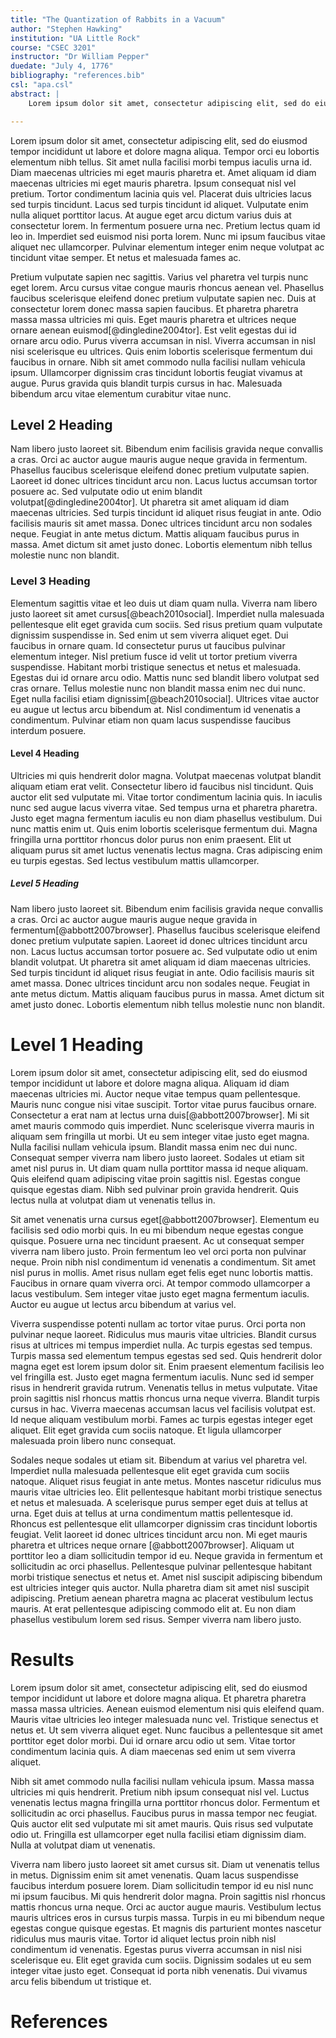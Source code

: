 ```yaml
---
title: "The Quantization of Rabbits in a Vacuum"
author: "Stephen Hawking"
institution: "UA Little Rock"
course: "CSEC 3201"
instructor: "Dr William Pepper"
duedate: "July 4, 1776"
bibliography: "references.bib"
csl: "apa.csl"
abstract: |
    Lorem ipsum dolor sit amet, consectetur adipiscing elit, sed do eiusmod tempor incididunt ut labore et dolore magna aliqua. Tempor orci eu lobortis elementum nibh tellus. Sit amet nulla facilisi morbi tempus iaculis urna id. Diam maecenas ultricies mi eget mauris pharetra et. Amet aliquam id diam maecenas ultricies mi eget mauris pharetra. Ipsum consequat nisl vel pretium. Tortor condimentum lacinia quis vel. Placerat duis ultricies lacus sed turpis tincidunt.

---
```


Lorem ipsum dolor sit amet, consectetur adipiscing elit, sed do eiusmod tempor incididunt ut labore et dolore magna aliqua. Tempor orci eu lobortis elementum nibh tellus. Sit amet nulla facilisi morbi tempus iaculis urna id. Diam maecenas ultricies mi eget mauris pharetra et. Amet aliquam id diam maecenas ultricies mi eget mauris pharetra. Ipsum consequat nisl vel pretium. Tortor condimentum lacinia quis vel. Placerat duis ultricies lacus sed turpis tincidunt. Lacus sed turpis tincidunt id aliquet. Vulputate enim nulla aliquet porttitor lacus. At augue eget arcu dictum varius duis at consectetur lorem. In fermentum posuere urna nec. Pretium lectus quam id leo in. Imperdiet sed euismod nisi porta lorem. Nunc mi ipsum faucibus vitae aliquet nec ullamcorper. Pulvinar elementum integer enim neque volutpat ac tincidunt vitae semper. Et netus et malesuada fames ac.

Pretium vulputate sapien nec sagittis. Varius vel pharetra vel turpis nunc eget lorem. Arcu cursus vitae congue mauris rhoncus aenean vel. Phasellus faucibus scelerisque eleifend donec pretium vulputate sapien nec. Duis at consectetur lorem donec massa sapien faucibus. Et pharetra pharetra massa massa ultricies mi quis. Eget mauris pharetra et ultrices neque ornare aenean euismod[@dingledine2004tor]. Est velit egestas dui id ornare arcu odio. Purus viverra accumsan in nisl. Viverra accumsan in nisl nisi scelerisque eu ultrices. Quis enim lobortis scelerisque fermentum dui faucibus in ornare. Nibh sit amet commodo nulla facilisi nullam vehicula ipsum. Ullamcorper dignissim cras tincidunt lobortis feugiat vivamus at augue. Purus gravida quis blandit turpis cursus in hac. Malesuada bibendum arcu vitae elementum curabitur vitae nunc.

## Level 2 Heading

Nam libero justo laoreet sit. Bibendum enim facilisis gravida neque convallis a cras. Orci ac auctor augue mauris augue neque gravida in fermentum. Phasellus faucibus scelerisque eleifend donec pretium vulputate sapien. Laoreet id donec ultrices tincidunt arcu non. Lacus luctus accumsan tortor posuere ac. Sed vulputate odio ut enim blandit volutpat[@dingledine2004tor]. Ut pharetra sit amet aliquam id diam maecenas ultricies. Sed turpis tincidunt id aliquet risus feugiat in ante. Odio facilisis mauris sit amet massa. Donec ultrices tincidunt arcu non sodales neque. Feugiat in ante metus dictum. Mattis aliquam faucibus purus in massa. Amet dictum sit amet justo donec. Lobortis elementum nibh tellus molestie nunc non blandit.

### Level 3 Heading

Elementum sagittis vitae et leo duis ut diam quam nulla. Viverra nam libero justo laoreet sit amet cursus[@beach2010social]. Imperdiet nulla malesuada pellentesque elit eget gravida cum sociis. Sed risus pretium quam vulputate dignissim suspendisse in. Sed enim ut sem viverra aliquet eget. Dui faucibus in ornare quam. Id consectetur purus ut faucibus pulvinar elementum integer. Nisl pretium fusce id velit ut tortor pretium viverra suspendisse. Habitant morbi tristique senectus et netus et malesuada. Egestas dui id ornare arcu odio. Mattis nunc sed blandit libero volutpat sed cras ornare. Tellus molestie nunc non blandit massa enim nec dui nunc. Eget nulla facilisi etiam dignissim[@beach2010social]. Ultrices vitae auctor eu augue ut lectus arcu bibendum at. Nisl condimentum id venenatis a condimentum. Pulvinar etiam non quam lacus suspendisse faucibus interdum posuere.

#### Level 4 Heading

Ultricies mi quis hendrerit dolor magna. Volutpat maecenas volutpat blandit aliquam etiam erat velit. Consectetur libero id faucibus nisl tincidunt. Quis auctor elit sed vulputate mi. Vitae tortor condimentum lacinia quis. In iaculis nunc sed augue lacus viverra vitae. Sed tempus urna et pharetra pharetra. Justo eget magna fermentum iaculis eu non diam phasellus vestibulum. Dui nunc mattis enim ut. Quis enim lobortis scelerisque fermentum dui. Magna fringilla urna porttitor rhoncus dolor purus non enim praesent. Elit ut aliquam purus sit amet luctus venenatis lectus magna. Cras adipiscing enim eu turpis egestas. Sed lectus vestibulum mattis ullamcorper.

##### Level 5 Heading

Nam libero justo laoreet sit. Bibendum enim facilisis gravida neque convallis a cras. Orci ac auctor augue mauris augue neque gravida in fermentum[@abbott2007browser]. Phasellus faucibus scelerisque eleifend donec pretium vulputate sapien. Laoreet id donec ultrices tincidunt arcu non. Lacus luctus accumsan tortor posuere ac. Sed vulputate odio ut enim blandit volutpat. Ut pharetra sit amet aliquam id diam maecenas ultricies. Sed turpis tincidunt id aliquet risus feugiat in ante. Odio facilisis mauris sit amet massa. Donec ultrices tincidunt arcu non sodales neque. Feugiat in ante metus dictum. Mattis aliquam faucibus purus in massa. Amet dictum sit amet justo donec. Lobortis elementum nibh tellus molestie nunc non blandit.

# Level 1 Heading

Lorem ipsum dolor sit amet, consectetur adipiscing elit, sed do eiusmod tempor incididunt ut labore et dolore magna aliqua. Aliquam id diam maecenas ultricies mi. Auctor neque vitae tempus quam pellentesque. Mauris nunc congue nisi vitae suscipit. Tortor vitae purus faucibus ornare. Consectetur a erat nam at lectus urna duis[@abbott2007browser]. Mi sit amet mauris commodo quis imperdiet. Nunc scelerisque viverra mauris in aliquam sem fringilla ut morbi. Ut eu sem integer vitae justo eget magna. Nulla facilisi nullam vehicula ipsum. Blandit massa enim nec dui nunc. Consequat semper viverra nam libero justo laoreet. Sodales ut etiam sit amet nisl purus in. Ut diam quam nulla porttitor massa id neque aliquam. Quis eleifend quam adipiscing vitae proin sagittis nisl. Egestas congue quisque egestas diam. Nibh sed pulvinar proin gravida hendrerit. Quis lectus nulla at volutpat diam ut venenatis tellus in.

Sit amet venenatis urna cursus eget[@abbott2007browser]. Elementum eu facilisis sed odio morbi quis. In eu mi bibendum neque egestas congue quisque. Posuere urna nec tincidunt praesent. Ac ut consequat semper viverra nam libero justo. Proin fermentum leo vel orci porta non pulvinar neque. Proin nibh nisl condimentum id venenatis a condimentum. Sit amet nisl purus in mollis. Amet risus nullam eget felis eget nunc lobortis mattis. Faucibus in ornare quam viverra orci. At tempor commodo ullamcorper a lacus vestibulum. Sem integer vitae justo eget magna fermentum iaculis. Auctor eu augue ut lectus arcu bibendum at varius vel.

Viverra suspendisse potenti nullam ac tortor vitae purus. Orci porta non pulvinar neque laoreet. Ridiculus mus mauris vitae ultricies. Blandit cursus risus at ultrices mi tempus imperdiet nulla. Ac turpis egestas sed tempus. Turpis massa sed elementum tempus egestas sed sed. Quis hendrerit dolor magna eget est lorem ipsum dolor sit. Enim praesent elementum facilisis leo vel fringilla est. Justo eget magna fermentum iaculis. Nunc sed id semper risus in hendrerit gravida rutrum. Venenatis tellus in metus vulputate. Vitae proin sagittis nisl rhoncus mattis rhoncus urna neque viverra. Blandit turpis cursus in hac. Viverra maecenas accumsan lacus vel facilisis volutpat est. Id neque aliquam vestibulum morbi. Fames ac turpis egestas integer eget aliquet. Elit eget gravida cum sociis natoque. Et ligula ullamcorper malesuada proin libero nunc consequat.

Sodales neque sodales ut etiam sit. Bibendum at varius vel pharetra vel. Imperdiet nulla malesuada pellentesque elit eget gravida cum sociis natoque. Aliquet risus feugiat in ante metus. Montes nascetur ridiculus mus mauris vitae ultricies leo. Elit pellentesque habitant morbi tristique senectus et netus et malesuada. A scelerisque purus semper eget duis at tellus at urna. Eget duis at tellus at urna condimentum mattis pellentesque id. Rhoncus est pellentesque elit ullamcorper dignissim cras tincidunt lobortis feugiat. Velit laoreet id donec ultrices tincidunt arcu non. Mi eget mauris pharetra et ultrices neque ornare [@abbott2007browser]. Aliquam ut porttitor leo a diam sollicitudin tempor id eu. Neque gravida in fermentum et sollicitudin ac orci phasellus. Pellentesque pulvinar pellentesque habitant morbi tristique senectus et netus et. Amet nisl suscipit adipiscing bibendum est ultricies integer quis auctor. Nulla pharetra diam sit amet nisl suscipit adipiscing. Pretium aenean pharetra magna ac placerat vestibulum lectus mauris. At erat pellentesque adipiscing commodo elit at. Eu non diam phasellus vestibulum lorem sed risus. Semper viverra nam libero justo.

# Results  

Lorem ipsum dolor sit amet, consectetur adipiscing elit, sed do eiusmod tempor incididunt ut labore et dolore magna aliqua. Et pharetra pharetra massa massa ultricies. Aenean euismod elementum nisi quis eleifend quam. Mauris vitae ultricies leo integer malesuada nunc vel. Tristique senectus et netus et. Ut sem viverra aliquet eget. Nunc faucibus a pellentesque sit amet porttitor eget dolor morbi. Dui id ornare arcu odio ut sem. Vitae tortor condimentum lacinia quis. A diam maecenas sed enim ut sem viverra aliquet.

Nibh sit amet commodo nulla facilisi nullam vehicula ipsum. Massa massa ultricies mi quis hendrerit. Pretium nibh ipsum consequat nisl vel. Luctus venenatis lectus magna fringilla urna porttitor rhoncus dolor. Fermentum et sollicitudin ac orci phasellus. Faucibus purus in massa tempor nec feugiat. Quis auctor elit sed vulputate mi sit amet mauris. Quis risus sed vulputate odio ut. Fringilla est ullamcorper eget nulla facilisi etiam dignissim diam. Nulla at volutpat diam ut venenatis.

Viverra nam libero justo laoreet sit amet cursus sit. Diam ut venenatis tellus in metus. Dignissim enim sit amet venenatis. Quam lacus suspendisse faucibus interdum posuere lorem. Diam sollicitudin tempor id eu nisl nunc mi ipsum faucibus. Mi quis hendrerit dolor magna. Proin sagittis nisl rhoncus mattis rhoncus urna neque. Orci ac auctor augue mauris. Vestibulum lectus mauris ultrices eros in cursus turpis massa. Turpis in eu mi bibendum neque egestas congue quisque egestas. Et magnis dis parturient montes nascetur ridiculus mus mauris vitae. Tortor id aliquet lectus proin nibh nisl condimentum id venenatis. Egestas purus viverra accumsan in nisl nisi scelerisque eu. Elit eget gravida cum sociis. Dignissim sodales ut eu sem integer vitae justo eget. Consequat id porta nibh venenatis. Dui vivamus arcu felis bibendum ut tristique et.

# References
